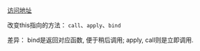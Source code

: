 [访问地址](https://zouyifeng.github.io/practice/js/bind%E6%96%B9%E6%B3%95%E5%AE%9E%E7%8E%B0/index.html)


改变this指向的方法：
`call`、`apply`、`bind`

差异：
bind是返回对应函数, 便于稍后调用; apply, call则是立即调用.

